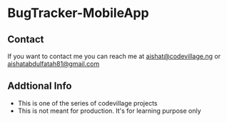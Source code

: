 # BugTracker-MobileApp
## Contact
If you want to contact me you can reach me at aishat@codevillage.ng or aishatabdulfatah81@gmail.com

## Addtional Info
- This is one of the series of codevillage projects
- This is not meant for production. It's for learning purpose only 
